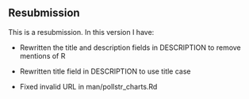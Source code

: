 ## Resubmission
This is a resubmission. In this version I have:

* Rewritten the title and description fields in DESCRIPTION to remove mentions of R

* Rewritten title field in DESCRIPTION to use title case

* Fixed invalid URL in man/pollstr_charts.Rd
